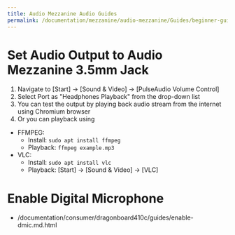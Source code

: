 ```yaml
---
title: Audio Mezzanine Audio Guides
permalink: /documentation/mezzanine/audio-mezzanine/Guides/beginner-guides/audio-guides.md.html
---
```


# Set Audio Output to Audio Mezzanine 3.5mm Jack
1. Navigate to [Start] -> [Sound & Video] -> [PulseAudio Volume Control]
2. Select Port as "Headphones Playback" from the drop-down list
3. You can test the output by playing back audio stream from the internet using Chromium browser
4. Or you can playback using
  - FFMPEG:
    - Install: ```sudo apt install ffmpeg```
    - Playback: ```ffmpeg example.mp3```
  - VLC:
    - Install: ```sudo apt install vlc```
    - Playback: [Start] -> [Sound & Video] -> [VLC]

# Enable Digital Microphone
- /documentation/consumer/dragonboard410c/guides/enable-dmic.md.html

